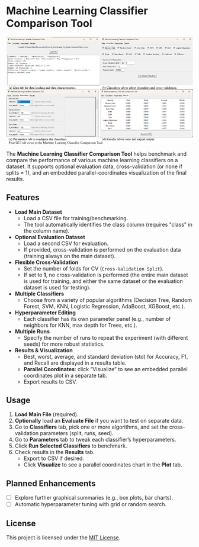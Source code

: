 # Machine Learning Classifier Comparison Tool

![image](image.png)

The **Machine Learning Classifier Comparison Tool** helps benchmark and compare the performance of various machine learning classifiers on a dataset. It supports optional evaluation data, cross-validation (or none if splits = 1), and an embedded parallel-coordinates visualization of the final results.

## Features

- **Load Main Dataset**  
  - Load a CSV file for training/benchmarking.  
  - The tool automatically identifies the class column (requires "class" in the column name).
- **Optional Evaluation Dataset**  
  - Load a second CSV for evaluation.  
  - If provided, cross-validation is performed on the evaluation data (training always on the main dataset).
- **Flexible Cross-Validation**  
  - Set the number of folds for CV (`Cross-Validation Split`).  
  - If set to **1**, no cross-validation is performed (the entire main dataset is used for training, and either the same dataset or the evaluation dataset is used for testing).
- **Multiple Classifiers**  
  - Choose from a variety of popular algorithms (Decision Tree, Random Forest, SVM, KNN, Logistic Regression, AdaBoost, XGBoost, etc.).
- **Hyperparameter Editing**  
  - Each classifier has its own parameter panel (e.g., number of neighbors for KNN, max depth for Trees, etc.).
- **Multiple Runs**  
  - Specify the number of runs to repeat the experiment (with different seeds) for more robust statistics.
- **Results & Visualization**  
  - Best, worst, average, and standard deviation (std) for Accuracy, F1, and Recall are displayed in a results table.  
  - **Parallel Coordinates**: click “Visualize” to see an embedded parallel coordinates plot in a separate tab.  
  - Export results to CSV.
  
## Usage

1. **Load Main File** (required).  
2. **Optionally** load an **Evaluate File** if you want to test on separate data.  
3. Go to **Classifiers** tab, pick one or more algorithms, and set the cross-validation parameters (split, runs, seed).  
4. Go to **Parameters** tab to tweak each classifier’s hyperparameters.  
5. Click **Run Selected Classifiers** to benchmark.  
6. Check results in the **Results** tab.  
   - Export to CSV if desired.  
   - Click **Visualize** to see a parallel coordinates chart in the **Plot** tab.

## Planned Enhancements

- [ ] Explore further graphical summaries (e.g., box plots, bar charts).
- [ ] Automatic hyperparameter tuning with grid or random search.

## License

This project is licensed under the [MIT License](LICENSE).

